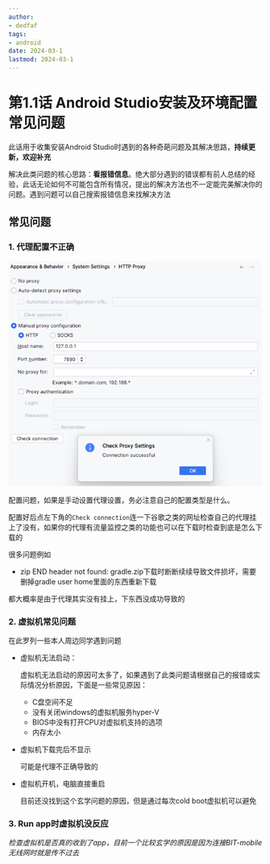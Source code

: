 ```yaml
---
author:
- dedfaf
tags:
- android
date: 2024-03-1
lastmod: 2024-03-1
---
```


# 第1.1话 Android Studio安装及环境配置常见问题

此话用于收集安装Android Studio时遇到的各种奇葩问题及其解决思路，**持续更新，欢迎补充**

解决此类问题的核心思路：**看报错信息**。绝大部分遇到的错误都有前人总结的经验，此话无论如何不可能包含所有情况，提出的解决方法也不一定能完美解决你的问题。遇到问题可以自己搜索报错信息来找解决方法

## 常见问题

### 1. 代理配置不正确

![Proxy](./imgs/01.01_01_proxy.png)

配置问题，如果是手动设置代理设置，务必注意自己的配置类型是什么。

配置好后点左下角的`Check connection`连一下谷歌之类的网址检查自己的代理挂上了没有，如果你的代理有流量监控之类的功能也可以在下载时检查到底是怎么下载的

很多问题例如

- zip END header not found: gradle.zip下载时断断续续导致文件损坏，需要删掉gradle user home里面的东西重新下载
<!-- - 其他问题 -->

都大概率是由于代理其实没有挂上，下东西没成功导致的

### 2. 虚拟机常见问题

在此罗列一些本人周边同学遇到问题

- 虚拟机无法启动：

    虚拟机无法启动的原因可太多了，如果遇到了此类问题请根据自己的报错或实际情况分析原因，下面是一些常见原因：
  - C盘空间不足
  - 没有关闭windows的虚拟机服务hyper-V
  - BIOS中没有打开CPU对虚拟机支持的选项
  - 内存太小
  <!-- - ... -->

- 虚拟机下载完后不显示

    可能是代理不正确导致的

- 虚拟机开机，电脑直接重启

    目前还没找到这个玄学问题的原因，但是通过每次cold boot虚拟机可以避免

### 3. Run app时虚拟机没反应

*检查虚拟机是否真的收到了app，目前一个比较玄学的原因是因为连接BIT-mobile无线网时就是传不过去*

<!-- ### 4. 鸿蒙相关问题

> 金旭亮：关于华为手机，当前的华为手机可以直接安装安卓应用。新的原生鸿蒙系统应该也会提供一个安卓子系统，兼容现有app。就像windows现在也有一个wsl子系统，跑linux应用一样。

~~理论上鸿蒙就是安卓~~，直接当正常安卓用就行 -->
